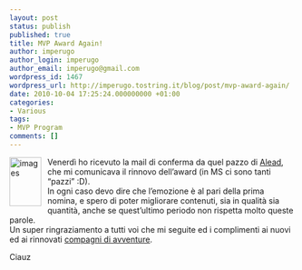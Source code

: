 ```yaml
---
layout: post
status: publish
published: true
title: MVP Award Again!
author: imperugo
author_login: imperugo
author_email: imperugo@gmail.com
wordpress_id: 1467
wordpress_url: http://imperugo.tostring.it/blog/post/mvp-award-again/
date: 2010-10-04 17:25:24.000000000 +01:00
categories:
- Various
tags:
- MVP Program
comments: []
---
```

<p><img style="background-image: none; border-bottom: 0px; border-left: 0px; margin: 0px 11px 0px 0px; padding-left: 0px; padding-right: 0px; display: inline; float: left; border-top: 0px; border-right: 0px; padding-top: 0px" title="images" border="0" alt="images" align="left" src="http://tostring.it/UserFiles/imperugo/images_3.jpg" width="56" height="86" /></p>  <p>Venerdì ho ricevuto la mail di conferma da quel pazzo di <a title="Alessandro Teglia&#39;s Blog" href="http://blogs.technet.com/b/alead_msft/" rel="nofollow" target="_blank">Alead</a>, che mi comunicava il rinnovo dell’award (in MS ci sono tanti “pazzi” :D).    <br />In ogni caso devo dire che l’emozione è al pari della prima nomina, e spero di poter migliorare contenuti, sia in qualità sia quantità, anche se quest’ultimo periodo non rispetta molto queste parole.    <br />Un super ringraziamento a tutti voi che mi seguite ed i complimenti ai nuovi ed ai rinnovati <a title="MVP Program" href="http://blogs.msdn.com/b/mvpawardprogram/" rel="nofollow" target="_blank">compagni di avventure</a>.</p>  <p>Ciauz</p>
